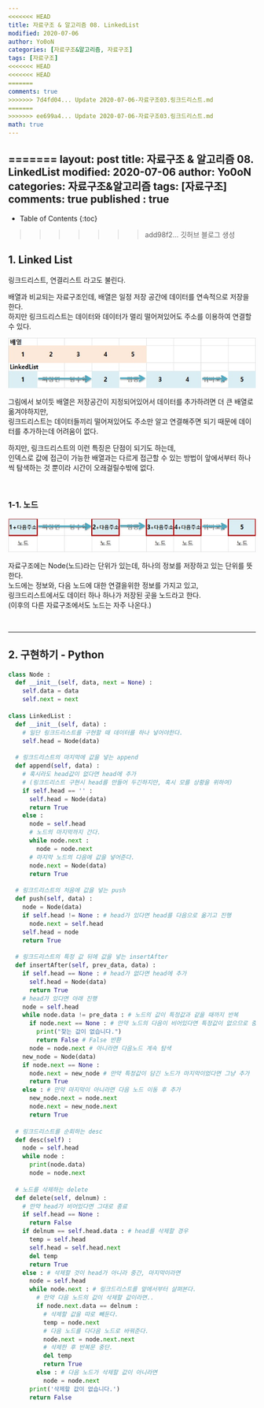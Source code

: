 ```yaml
---
<<<<<<< HEAD
title: 자료구조 & 알고리즘 08. LinkedList
modified: 2020-07-06
author: Yo0oN
categories: [자료구조&알고리즘, 자료구조]
tags: [자료구조]
<<<<<<< HEAD
<<<<<<< HEAD
=======
comments: true
>>>>>>> 7d4fd04... Update 2020-07-06-자료구조03.링크드리스트.md
=======
>>>>>>> ee699a4... Update 2020-07-06-자료구조03.링크드리스트.md
math: true
---
```


=======
layout: post
title: 자료구조 & 알고리즘 08. LinkedList
modified: 2020-07-06
author: Yo0oN
categories: 자료구조&알고리즘
tags: [자료구조]
comments: true
published : true
---

* Table of Contents
{:toc}

>>>>>>> add98f2... 깃허브 블로그 생성
## 1. Linked List

링크드리스트, 연결리스트 라고도 불린다.

배열과 비교되는 자료구조인데, 배열은 일정 저장 공간에 데이터를 연속적으로 저장을 한다.<br>
하지만 링크드리스트는 데이터와 데이터가 멀리 떨어져있어도 주소를 이용하여 연결할 수 있다.

![LinkedList](/images/posts/DataStructure/03.LinkedList/01.jpg)

그림에서 보이듯 배열은 저장공간이 지정되어있어서 데이터를 추가하려면 더 큰 배열로 옮겨야하지만,<br>
링크드리스트는 데이터들끼리 떨어져있어도 주소만 알고 연결해주면 되기 때문에 데이터를 추가하는데 어려움이 없다.

하지만, 링크드리스트의 이런 특징은 단점이 되기도 하는데,<br>
인덱스로 값에 접근이 가능한 배열과는 다르게 접근할 수 있는 방법이 앞에서부터 하나씩 탐색하는 것 뿐이라 시간이 오래걸릴수밖에 없다.

<br>

### 1-1. 노드

![LinkedList](/images/posts/DataStructure/03.LinkedList/02.jpg)

자료구조에는 Node(노드)라는 단위가 있는데, 하나의 정보를 저장하고 있는 단위를 뜻한다.<br>
노드에는 정보와, 다음 노드에 대한 연결을위한 정보를 가지고 있고,<br>
링크드리스트에서도 데이터 하나 하나가 저장된 곳을 노드라고 한다.<br>
(이후의 다른 자료구조에서도 노드는 자주 나온다.)

<br>
<hr>

## 2. 구현하기 - Python

```python
class Node :
  def __init__(self, data, next = None) :
    self.data = data
    self.next = next

class LinkedList :
  def __init__(self, data) :
    # 일단 링크드리스트를 구현할 때 데이터를 하나 넣어야한다.
    self.head = Node(data)

  # 링크드리스트의 마지막에 값을 넣는 append
  def append(self, data) :
    # 혹시라도 head값이 없다면 head에 추가
    # (링크드리스트 구현시 head를 만들어 두긴하지만, 혹시 모를 상황을 위하여)
    if self.head == '' :
      self.head = Node(data)
      return True
    else :
      node = self.head
      # 노드의 마지막까지 간다.
      while node.next :
        node = node.next
      # 마지막 노드의 다음에 값을 넣어준다.
      node.next = Node(data)
      return True

  # 링크드리스트의 처음에 값을 넣는 push
  def push(self, data) :
    node = Node(data)
    if self.head != None : # head가 있다면 head를 다음으로 옮기고 진행
      node.next = self.head
    self.head = node
    return True

  # 링크드리스트의 특정 값 뒤에 값을 넣는 insertAfter
  def insertAfter(self, prev_data, data) :
    if self.head == None : # head가 없다면 head에 추가
      self.head = Node(data)
      return True
    # head가 있다면 아래 진행
    node = self.head
    while node.data != pre_data : # 노드의 값이 특정값과 같을 때까지 반복
      if node.next == None : # 만약 노드의 다음이 비어있다면 특정값이 없으므로 중단
        print("찾는 값이 없습니다.")
        return False # False 반환
      node = node.next # 아니라면 다음노드 계속 탐색
    new_node = Node(data)
    if node.next == None :
      node.next = new_node # 만약 특정값이 담긴 노드가 마지막이었다면 그냥 추가
      return True
    else : # 만약 마지막이 아니라면 다음 노드 이동 후 추가
      new_node.next = node.next
      node.next = new_node.next
      return True

  # 링크드리스트를 순회하는 desc
  def desc(self) :
    node = self.head
    while node :
      print(node.data)
      node = node.next
    
  # 노드를 삭제하는 delete
  def delete(self, delnum) :
    # 만약 head가 비어있다면 그대로 종료
    if self.head == None :
      return False
    if delnum == self.head.data : # head를 삭제할 경우
      temp = self.head
      self.head = self.head.next
      del temp
      return True
    else : # 삭제할 것이 head가 아니라 중간, 마지막이라면
      node = self.head
      while node.next : # 링크드리스트를 앞에서부터 살펴본다.
        # 만약 다음 노드의 값이 삭제할 값이라면..
        if node.next.data == delnum :
          # 삭제할 값을 따로 빼둔다.
          temp = node.next
          # 다음 노드를 다다음 노드로 바꿔준다.
          node.next = node.next.next
          # 삭제한 후 반복문 중단.
          del temp
          return True
        else : # 다음 노드가 삭제할 값이 아니라면 
          node = node.next
      print('삭제할 값이 없습니다.')
      return False
```
